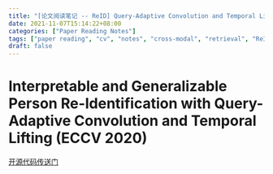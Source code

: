 ```yaml
---
title: "[论文阅读笔记 -- ReID] Query-Adaptive Convolution and Temporal Lifting (ECCV 2020)"
date: 2021-11-07T15:14:22+08:00
categories: ["Paper Reading Notes"]
tags: ["paper reading", "cv", "notes", "cross-modal", "retrieval", "ReID"]
draft: false
---
```


# Interpretable and Generalizable Person Re-Identification with Query-Adaptive Convolution and Temporal Lifting (ECCV 2020)

[开源代码传送门](https://github.com/ShengcaiLiao/QAConv)
